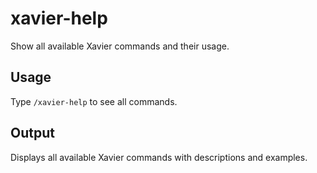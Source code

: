 # xavier-help

Show all available Xavier commands and their usage.

## Usage

Type `/xavier-help` to see all commands.

## Output

Displays all available Xavier commands with descriptions and examples.
